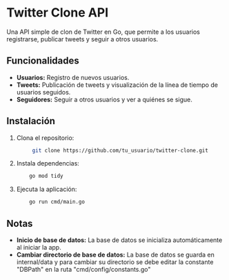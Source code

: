 # Twitter Clone API

Una API simple de clon de Twitter en Go, que permite a los usuarios registrarse, publicar tweets y seguir a otros usuarios.

## Funcionalidades

- **Usuarios:** Registro de nuevos usuarios.
- **Tweets:** Publicación de tweets y visualización de la línea de tiempo de usuarios seguidos.
- **Seguidores:** Seguir a otros usuarios y ver a quiénes se sigue.

## Instalación

1. Clona el repositorio:
   ```bash
        git clone https://github.com/tu_usuario/twitter-clone.git

2. Instala dependencias:
    ```bash
        go mod tidy

3. Ejecuta la aplicación:
    ```bash
        go run cmd/main.go

## Notas

- **Inicio de base de datos:** La base de datos se inicializa automáticamente al iniciar la app.
- **Cambiar directorio de base de datos:** La base de datos se guarda en internal/data y para cambiar
su directorio se debe editar la constante "DBPath" en la ruta "cmd/config/constants.go"
